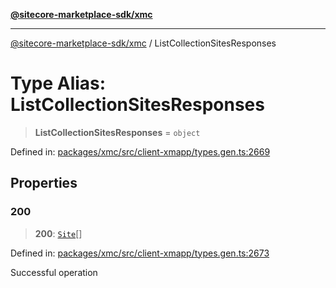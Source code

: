 [**@sitecore-marketplace-sdk/xmc**](../README.md)

***

[@sitecore-marketplace-sdk/xmc](../README.md) / ListCollectionSitesResponses

# Type Alias: ListCollectionSitesResponses

> **ListCollectionSitesResponses** = `object`

Defined in: [packages/xmc/src/client-xmapp/types.gen.ts:2669](https://github.com/Sitecore/sitecore-marketplace-sdk/blob/e87783cce9f115393973a45e109d17b99bf1df7e/packages/xmc/src/client-xmapp/types.gen.ts#L2669)

## Properties

### 200

> **200**: [`Site`](Site.md)[]

Defined in: [packages/xmc/src/client-xmapp/types.gen.ts:2673](https://github.com/Sitecore/sitecore-marketplace-sdk/blob/e87783cce9f115393973a45e109d17b99bf1df7e/packages/xmc/src/client-xmapp/types.gen.ts#L2673)

Successful operation
